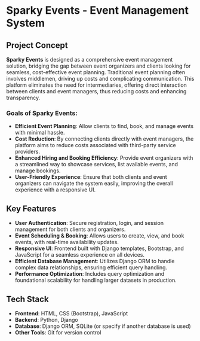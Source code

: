 # Sparky Events - Event Management System

## Project Concept
**Sparky Events** is designed as a comprehensive event management solution, bridging the gap between event organizers and clients looking for seamless, cost-effective event planning. Traditional event planning often involves middlemen, driving up costs and complicating communication. This platform eliminates the need for intermediaries, offering direct interaction between clients and event managers, thus reducing costs and enhancing transparency.

### Goals of Sparky Events:
- **Efficient Event Planning**: Allow clients to find, book, and manage events with minimal hassle.
- **Cost Reduction**: By connecting clients directly with event managers, the platform aims to reduce costs associated with third-party service providers.
- **Enhanced Hiring and Booking Efficiency**: Provide event organizers with a streamlined way to showcase services, list available events, and manage bookings.
- **User-Friendly Experience**: Ensure that both clients and event organizers can navigate the system easily, improving the overall experience with a responsive UI.

## Key Features
- **User Authentication**: Secure registration, login, and session management for both clients and organizers.
- **Event Scheduling & Booking**: Allows users to create, view, and book events, with real-time availability updates.
- **Responsive UI**: Frontend built with Django templates, Bootstrap, and JavaScript for a seamless experience on all devices.
- **Efficient Database Management**: Utilizes Django ORM to handle complex data relationships, ensuring efficient query handling.
- **Performance Optimization**: Includes query optimization and foundational scalability for handling larger datasets in production.

## Tech Stack
- **Frontend**: HTML, CSS (Bootstrap), JavaScript
- **Backend**: Python, Django
- **Database**: Django ORM, SQLite (or specify if another database is used)
- **Other Tools**: Git for version control
